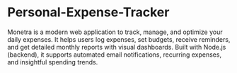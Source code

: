 # Personal-Expense-Tracker
Monetra is a modern web application to track, manage, and optimize your daily expenses. It helps users log expenses, set budgets, receive reminders, and get detailed monthly reports with visual dashboards. Built with Node.js (backend), it supports automated email notifications, recurring expenses, and insightful spending trends.
